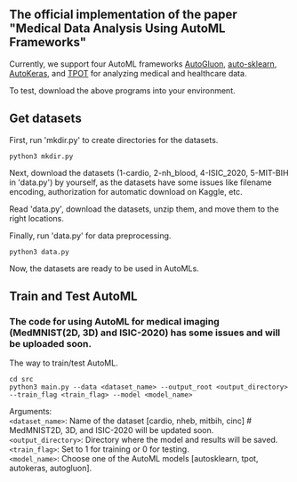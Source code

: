 ## The official implementation of the paper "Medical Data Analysis Using AutoML Frameworks"

Currently, we support four AutoML frameworks [AutoGluon](https://github.com/autogluon/autogluon), [auto-sklearn](https://github.com/automl/auto-sklearn), [AutoKeras](https://autokeras.com/), and [TPOT](https://github.com/EpistasisLab/tpot) for analyzing medical and healthcare data.

To test, download the above programs into your environment.

## Get datasets
First, run 'mkdir.py' to create directories for the datasets.
```
python3 mkdir.py
```
Next, download the datasets (1-cardio, 2-nh_blood, 4-ISIC_2020, 5-MIT-BIH in 'data.py') by yourself, as the datasets have some issues like filename encoding, authorization for automatic download on Kaggle, etc.

Read 'data.py', download the datasets, unzip them, and move them to the right locations.

Finally, run 'data.py' for data preprocessing.
```
python3 data.py
```

Now, the datasets are ready to be used in AutoMLs.

## Train and Test AutoML
### The code for using AutoML for medical imaging (MedMNIST(2D, 3D) and ISIC-2020) has some issues and will be uploaded soon.

The way to train/test AutoML.
```
cd src
python3 main.py --data <dataset_name> --output_root <output_directory> --train_flag <train_flag> --model <model_name>
```

Arguments:<br>
```<dataset_name>```: Name of the dataset [cardio, nheb, mitbih, cinc] # MedMNIST2D, 3D, and ISIC-2020 will be updated soon.<br>
```<output_directory>```: Directory where the model and results will be saved.<br>
```<train_flag>```: Set to 1 for training or 0 for testing.<br>
```<model_name>```: Choose one of the AutoML models [autosklearn, tpot, autokeras, autogluon].
